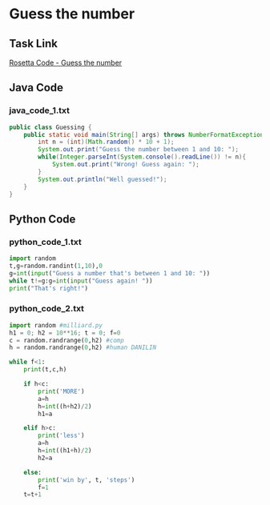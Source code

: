 # Guess the number

## Task Link
[Rosetta Code - Guess the number](https://rosettacode.org/wiki/Guess_the_number)

## Java Code
### java_code_1.txt
```java
public class Guessing {
    public static void main(String[] args) throws NumberFormatException{
        int n = (int)(Math.random() * 10 + 1);
        System.out.print("Guess the number between 1 and 10: ");
        while(Integer.parseInt(System.console().readLine()) != n){
            System.out.print("Wrong! Guess again: ");
        }
        System.out.println("Well guessed!");
    }
}

```

## Python Code
### python_code_1.txt
```python
import random
t,g=random.randint(1,10),0
g=int(input("Guess a number that's between 1 and 10: "))
while t!=g:g=int(input("Guess again! "))
print("That's right!")

```

### python_code_2.txt
```python
import random #milliard.py
h1 = 0; h2 = 10**16; t = 0; f=0
c = random.randrange(0,h2) #comp
h = random.randrange(0,h2) #human DANILIN

while f<1:
    print(t,c,h)

    if h<c:
        print('MORE')
        a=h
        h=int((h+h2)/2)
        h1=a

    elif h>c:
        print('less')
        a=h
        h=int((h1+h)/2)
        h2=a

    else:
        print('win by', t, 'steps')
        f=1
    t=t+1

```

